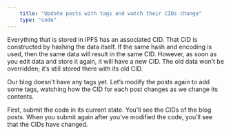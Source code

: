 ```yaml
---
    title: "Update posts with tags and watch their CIDs change"
    type: "code"
---
```


Everything that is stored in IPFS has an associated CID. That CID is constructed by hashing the data itself. If the same hash and encoding is used, then the same data will result in the same CID. However, as soon as you edit data and store it again, it will have a new CID. The old data won’t be overridden; it’s still stored there with its old CID.

Our blog doesn't have any tags yet. Let’s modify the posts again to add some tags, watching how the CID for each post changes as we change its contents.

First, submit the code in its current state. You’ll see the CIDs of the blog posts. When you submit again after you’ve modified the code, you’ll see that the CIDs have changed.
